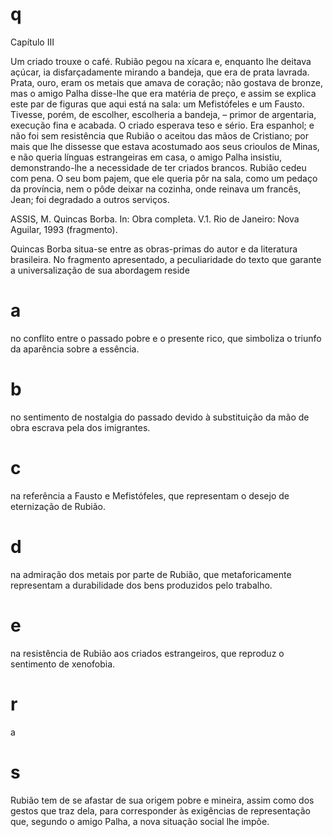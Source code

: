 # q
Capítulo III

Um criado trouxe o café. Rubião pegou na xícara e, enquanto lhe deitava açúcar, ia disfarçadamente mirando a bandeja, que era de prata lavrada. Prata, ouro, eram os metais que amava de coração; não gostava de bronze, mas o amigo Palha disse-lhe que era matéria de preço, e assim se explica este par de figuras que aqui está na sala: um Mefistófeles e um Fausto. Tivesse, porém, de escolher, escolheria a bandeja, – primor de argentaria, execução fina e acabada. O criado esperava teso e sério. Era espanhol; e não foi sem resistência que Rubião o aceitou das mãos de Cristiano; por mais que lhe dissesse que estava acostumado aos seus crioulos de Minas, e não queria línguas estrangeiras em casa, o amigo Palha insistiu, demonstrando-lhe a necessidade de ter criados brancos. Rubião cedeu com pena. O seu bom pajem, que ele queria pôr na sala, como um pedaço da província, nem o pôde deixar na cozinha, onde reinava um francês, Jean; foi degradado a outros serviços.

ASSIS, M. Quincas Borba. In: Obra completa. V.1. Rio de Janeiro: Nova Aguilar, 1993 (fragmento).

Quincas Borba situa-se entre as obras-primas do autor e da literatura brasileira. No fragmento apresentado, a peculiaridade do texto que garante a universalização de sua abordagem reside

# a
no conflito entre o passado pobre e o presente rico, que simboliza o triunfo da aparência sobre a essência.

# b
no sentimento de nostalgia do passado devido à substituição da mão de obra escrava pela dos imigrantes.

# c
na referência a Fausto e Mefistófeles, que representam o desejo de eternização de Rubião.

# d
na admiração dos metais por parte de Rubião, que metaforicamente representam a durabilidade dos bens produzidos pelo trabalho.

# e
na resistência de Rubião aos criados estrangeiros, que reproduz o sentimento de xenofobia.

# r
a

# s
Rubião tem de se afastar de sua origem pobre e mineira, assim como dos gestos que traz dela, para corresponder às exigências de representação que, segundo o amigo Palha, a nova situação social lhe impõe.
